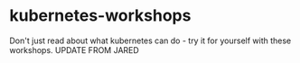 # kubernetes-workshops
Don't just read about what kubernetes can do - try it for yourself with these workshops.
UPDATE FROM JARED
